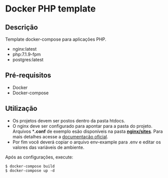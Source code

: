 # Docker PHP template

## Descrição

Template docker-compose para aplicações PHP.

- nginx:latest
- php:7.1.9-fpm
- postgres:latest

## Pré-requisitos
- Docker
- Docker-compose

## Utilização

- Os projetos devem ser postos dentro da pasta htdocs.
- O nginx deve ser configurado para apontar para a pasta do projeto. Arquivos ***.conf** de exemplo esão disponíveis na pasta **[nginx/sites](https://github.com/waliqueiroz/docker-php-template/tree/master/nginx/sites)**. Para mais detalhes acesse a [documentação oficial](https://nginx.org/en/docs/).
- Por fim você deverá copiar o arquivo env-example para .env e editar os valores das variáveis de ambiente.

Após as configurações, execute:

```
$ docker-compose build
$ docker-compose up -d
```
